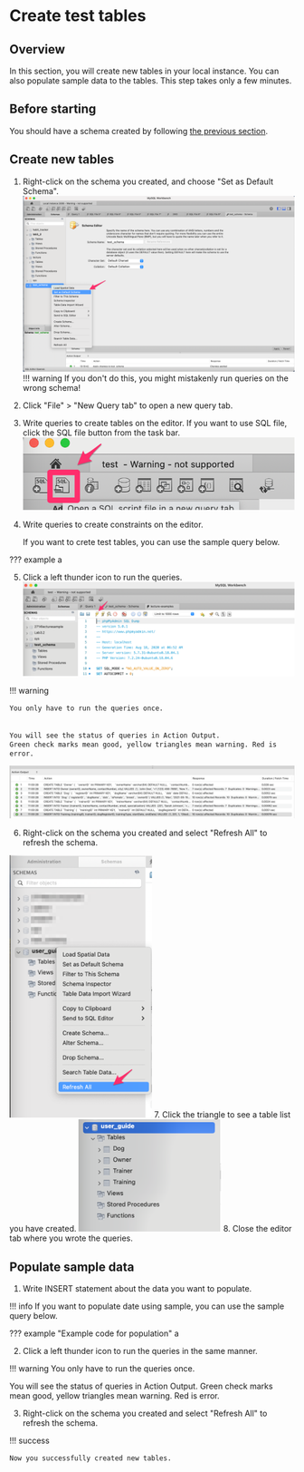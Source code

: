 # Create test tables

## Overview
In this section, you will create new tables in your local instance. You can also populate sample data to the tables.
This step takes only a few minutes.

## Before starting
You should have a schema created by following [the previous section](/docs/task1.md).


## Create new tables

1. Right-click on the schema you created, and choose "Set as Default Schema".
![set default schema](/img/default_schema.png)
!!! warning
    If you don't do this, you might mistakenly run queries on the wrong schema!
2. Click "File" > "New Query tab" to open a new query tab.
3. Write queries to create tables on the editor. If you want to use SQL file, click the SQL file button from the task bar.
![import SQLfile](/img/import_SQLfile.png)
4. Write queries to create constraints on the editor.

    If you want to crete test tables, you can use the sample query below.

<!-- <a href="/SQLfile/dog-examples-table.sql" style="background-color: #4CAF50; color: white; padding: 12px 20px; text-align: center; text-decoration: none; display: inline-block; border-radius: 4px;">Download SQL file</a> -->

??? example
    a

5. Click a left thunder icon to run the queries.
![run queries](/img/run_query.png)

!!! warning

    You only have to run the queries once.


    You will see the status of queries in Action Output. 
    Green check marks mean good, yellow triangles mean warning. Red is error.


![action output](/img/action_output.png)


6. Right-click on the schema you created and select "Refresh All" to refresh the schema.
<img src="/img/refresh_all.png" width="50%">
7. Click the triangle to see a table list you have created.
<img src="/img/after_create_table.png" width="50%">
8. Close the editor tab where you wrote the queries.



## Populate sample data

1. Write INSERT statement about the data you want to populate.

!!! info
    If you want to populate date using sample, you can use the sample query below.

<!-- <a href="/SQLfile/dog-examples-populate.sql" style="background-color: #4CAF50; color: white; padding: 12px 20px; text-align: center; text-decoration: none; display: inline-block; border-radius: 4px;">Download SQL file</a> -->

??? example "Example code for population"
    a

2. Click a left thunder icon to run the queries in the same manner.

!!! warning
    You only have to run the queries once.


You will see the status of queries in Action Output. Green check marks mean good, yellow triangles mean warning. Red is error.

3. Right-click on the schema you created and select "Refresh All" to refresh the schema.

!!! success

    Now you successfully created new tables.